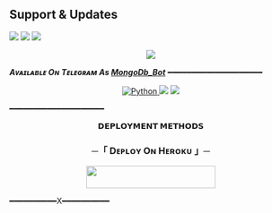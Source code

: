 ## Support & Updates 
<a href="https://t.me/Tjk_legend_bots"><img src="https://img.shields.io/badge/Join-Group%20Support-blue.svg?style=for-the-badge&logo=Telegram"></a> <a href="https://t.me/Tjk_legend_bots"><img src="https://img.shields.io/badge/Join-Updates%20Channel-blue.svg?style=for-the-badge&logo=Telegram"></a>
<a href="https://youtube.com/@ddksempai40"><img src="https://img.shields.io/badge/Subscribe%20Channel-red.svg?style=for-the-badge&logo=Youtube"></a>
  
<p align="center">
  <img src="https://iili.io/HYTVAVs.png">
</p>

_**Aᴠᴀɪʟᴀʙʟᴇ Oɴ Tᴇʟᴇɢʀᴀᴍ As [MongoDb_Bot](http://t.me/Mongo_db_url_bot)**_
━━━━━━━━━━━━━━━━━━━━

<p align="center">
<a href="https://www.python.org/"> <img src="https://img.shields.io/badge/Written%20in-Python-red?style=for-the-badge&logo=python" alt="Python" /> </a>
<a href="https://pypi.org/project/Telethon/"> <img src="https://img.shields.io/pypi/v/telethon?color=red&label=telethon&logo=python&logoColor=blue&style=for-the-badge" /></a>
<a href="https://pypi.org/project/Pyrogram/"> <img src="https://img.shields.io/pypi/v/pyrogram?color=red&label=pyrogram&logo=python&logoColor=blue&style=for-the-badge" /></a>
</p>

━━━━━━━━━━━━━━━━━━━━

<p align="center">
<b>𝗗𝗘𝗣𝗟𝗢𝗬𝗠𝗘𝗡𝗧 𝗠𝗘𝗧𝗛𝗢𝗗𝗦</b>
</p>

<h3 align="center">
    ─「 Dᴇᴩʟᴏʏ Oɴ Hᴇʀᴏᴋᴜ 」─
</h3>

<p align="center"><a href="https://dashboard.heroku.com/new?template=https://github.com/Itz-pro-ddk/MongoDb-2.0"> <img src="https://img.shields.io/badge/Deploy%20On%20Heroku-orange?style=for-the-badge&logo=heroku" width="230" height="39.45"/></a></p>

━━━━━━━━━━X━━━━━━━━━━
